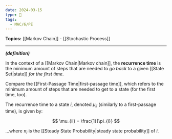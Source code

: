 ```yaml
---
date: 2024-03-15
type: 🧠
tags:
  - MAC/6/PE
---
```


**Topics:** [[Markov Chain]] - [[Stochastic Process]]

---

_**(definition)**_

In the context of a [[Markov Chain|Markov chain]], the **recurrence time** is the minimum amount of steps that are needed to _go back_ to a given [[State Set|state]] _for the first time_. 

Compare the [[First-Passage Time|first-passage time]], which refers to the minimum amount of steps that are needed to get to a state (for the first time, too).

The recurrence time to a state $i$, denoted $\mu_{ii}$ (similarly to a first-passage time), is given by:

$$
\mu_{ii} = \frac{1}{\pi_{i}}
$$

…where $\pi_{i}$ is the [[Steady State Probability|steady state probability]] of $i$.
